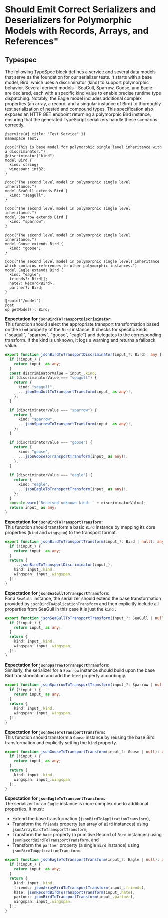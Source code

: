 # Should Emit Correct Serializers and Deserializers for Polymorphic Models with Records, Arrays, and References"

## Typespec

The following TypeSpec block defines a service and several data models that serve as the foundation for our serializer tests. It starts with a base model, Bird, which uses a discriminator (kind) to support polymorphic behavior. Several derived models—SeaGull, Sparrow, Goose, and Eagle—are declared, each with a specific kind value to enable precise runtime type dispatching. Notably, the Eagle model includes additional complex properties (an array, a record, and a singular instance of Bird) to thoroughly test serialization of nested and compound types. This specification also exposes an HTTP GET endpoint returning a polymorphic Bird instance, ensuring that the generated TypeScript serializers handle these scenarios correctly.

```tsp
@service(#{ title: "Test Service" })
namespace Test;

@doc("This is base model for polymorphic single level inheritance with a discriminator.")
@discriminator("kind")
model Bird {
  kind: string;
  wingspan: int32;
}

@doc("The second level model in polymorphic single level inheritance.")
model SeaGull extends Bird {
  kind: "seagull";
}

@doc("The second level model in polymorphic single level inheritance.")
model Sparrow extends Bird {
  kind: "sparrow";
}

@doc("The second level model in polymorphic single level inheritance.")
model Goose extends Bird {
  kind: "goose";
}

@doc("The second level model in polymorphic single levels inheritance which contains references to other polymorphic instances.")
model Eagle extends Bird {
  kind: "eagle";
  friends?: Bird[];
  hate?: Record<Bird>;
  partner?: Bird;
}

@route("/model")
@get
op getModel(): Bird;
```

**Expectation for `jsonBirdToTransportDiscriminator`:**  
This function should select the appropriate transport transformation based on the `kind` property of the `Bird` instance. It checks for specific kinds ("seagull", "sparrow", "goose", "eagle") and delegates to the corresponding transform. If the kind is unknown, it logs a warning and returns a fallback value.

```ts src/models/internal/serializers.ts function jsonBirdToTransportDiscriminator
export function jsonBirdToTransportDiscriminator(input_?: Bird): any {
  if (!input_) {
    return input_ as any;
  }
  const discriminatorValue = input_.kind;
  if (discriminatorValue === "seagull") {
    return {
      kind: "seagull",
      ...jsonSeaGullToTransportTransform(input_ as any)!,
    };
  }

  if (discriminatorValue === "sparrow") {
    return {
      kind: "sparrow",
      ...jsonSparrowToTransportTransform(input_ as any)!,
    };
  }

  if (discriminatorValue === "goose") {
    return {
      kind: "goose",
      ...jsonGooseToTransportTransform(input_ as any)!,
    };
  }

  if (discriminatorValue === "eagle") {
    return {
      kind: "eagle",
      ...jsonEagleToTransportTransform(input_ as any)!,
    };
  }
  console.warn(`Received unknown kind: ` + discriminatorValue);
  return input_ as any;
}
```

**Expectation for `jsonBirdToTransportTransform`:**  
This function should transform a basic `Bird` instance by mapping its core properties (`kind` and `wingspan`) to the transport format.

```ts src/models/internal/serializers.ts function jsonBirdToTransportTransform
export function jsonBirdToTransportTransform(input_?: Bird | null): any {
  if (!input_) {
    return input_ as any;
  }
  return {
    ...jsonBirdToTransportDiscriminator(input_),
    kind: input_.kind,
    wingspan: input_.wingspan,
  }!;
}
```

**Expectation for `jsonSeaGullToTransportTransform`:**  
For a `SeaGull` instance, the serializer should extend the base transformation provided by `jsonBirdToApplicationTransform` and then explicitly include all properties from SeaGull in this case it is just the `kind` .

```ts src/models/internal/serializers.ts function jsonSeaGullToTransportTransform
export function jsonSeaGullToTransportTransform(input_?: SeaGull | null): any {
  if (!input_) {
    return input_ as any;
  }
  return {
    kind: input_.kind,
    wingspan: input_.wingspan,
  }!;
}
```

**Expectation for `jsonSparrowToTransportTransform`:**  
Similarly, the serializer for a `Sparrow` instance should build upon the base Bird transformation and add the `kind` property accordingly.

```ts src/models/internal/serializers.ts function jsonSparrowToTransportTransform
export function jsonSparrowToTransportTransform(input_?: Sparrow | null): any {
  if (!input_) {
    return input_ as any;
  }
  return {
    kind: input_.kind,
    wingspan: input_.wingspan,
  }!;
}
```

**Expectation for `jsonGooseToTransportTransform`:**  
This function should transform a `Goose` instance by reusing the base Bird transformation and explicitly setting the `kind` property.

```ts src/models/internal/serializers.ts function jsonGooseToTransportTransform
export function jsonGooseToTransportTransform(input_?: Goose | null): any {
  if (!input_) {
    return input_ as any;
  }
  return {
    kind: input_.kind,
    wingspan: input_.wingspan,
  }!;
}
```

**Expectation for `jsonEagleToTransportTransform`:**  
The serializer for an `Eagle` instance is more complex due to additional properties. It must:

- Extend the base transformation (`jsonBirdToApplicationTransform`),
- Transform the `friends` property (an array of `Bird` instances) using `jsonArrayBirdToTransportTransform`,
- Transform the `hate` property (a primitive Record of `Bird` instances) using `jsonRecordBirdToTransportTransform`, and
- Transform the `partner` property (a single `Bird` instance) using `jsonBirdToApplicationTransform`.

```ts src/models/internal/serializers.ts function jsonEagleToTransportTransform
export function jsonEagleToTransportTransform(input_?: Eagle | null): any {
  if (!input_) {
    return input_ as any;
  }
  return {
    kind: input_.kind,
    friends: jsonArrayBirdToTransportTransform(input_.friends),
    hate: jsonRecordBirdToTransportTransform(input_.hate),
    partner: jsonBirdToTransportTransform(input_.partner),
    wingspan: input_.wingspan,
  }!;
}
```
